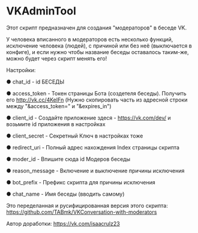 # VKAdminTool
Этот скрипт предназначен для создания "модераторов" в беседе VK.

У человека вписанного в модераторов есть несколько функций, исключение человека (людей), с причиной или без неё (выключается в конфиге), и если нужно чтобы название беседы оставалось таким-же, можно будет через скрипт менять его!

Настройки:

● chat_id        - id БЕСЕДЫ

● access_token   - Токен страницы Бота (создетеля беседы). Получить его http://vk.cc/4KeIFn (Нужно скопировать часть из адресной строки между "&access_token=" и "&expires_in")

● client_id      - Создайте приложение здеся - https://vk.com/dev/ и возьмите id приложения в настройках

● client_secret  - Секретный Ключ в настройках тоже

● redirect_uri   - Полный адрес нахождения Index страницы скрипта

● moder_id       - Впишите сюда id Модеров беседы

● reason_message - Включение и выключение причины исключения

● bot_prefix     - Префикс скрипта для причины исключения

● chat_name      - Имя беседы (вводить самому)

Это переделанная и русифицированная версия этого скрипта:
https://github.com/TABmk/VKConversation-with-moderators

Автор доработки:
https://vk.com/isaacrulz23
